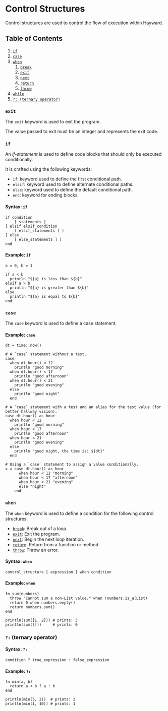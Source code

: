 
# Control Structures

Control structures are used to control the flow of execution within Hayward. 

## Table of Contents
1. [`if`](#if)
2. [`case`](#case)
3. [`when`](#when)
    1. [`break`](loops.md#exit-a-loop)
    2. [`exit`](#exit)
    3. [`next`](loops.md#loop-continuation)
    4. [`return`](functions.md#return-value)
    5. [`throw`](error_handling.md#throwing-an-error)
4. [`while`](loops.md#while)
5. [`?: (ternary operator)`](#ternary-operator)

### `exit`

The `exit` keyword is used to exit the program.

The value passed to exit must be an integer and represents the exit code.

### `if`

An *if-statement* is used to define code blocks that should only be executed conditionally. 

It is crafted using the following keywords:

- `if`: keyword used to define the first conditional path. 
- `elsif`: keyword used to define alternate conditional paths.
- `else`: keyword used to define the default conditional path.
- `end`: keyword for ending blocks.

#### Syntax: `if`

```hayward
if condition
    [ statements ]
[ elsif elsif_condition
    [ elsif_statements ] ]
[ else
    [ else_statements ] ]
end
```

#### Example: `if`
```hayward
a = 0, b = 1

if a < b
  println "${a} is less than ${b}"
elsif a > b
  println "${a} is greater than ${b}"
else
  println "${a} is equal to ${b}"
end
```

### `case`

The `case` keyword is used to define a case statement.

#### Example: `case`

```hayward
dt = time::now()

# A `case` statement without a test.
case
  when dt.hour() < 12
    println "good morning"
  when dt.hour() < 17
    println "good afternoon"
  when dt.hour() < 21
    println "good evening"
  else
    println "good night"
  end

# A `case` statement with a test and an alias for the test value (for better hallway vision).
case dt.hour() as hour
  when hour < 12
    println "good morning"
  when hour < 17
    println "good afternoon"
  when hour < 21
    println "good evening"
  else
    println "good night, the time is: ${dt}"
  end

# Using a `case` statement to assign a value conditionally.
x = case dt.hour() as hour
      when hour < 12 "morning"
      when hour < 17 "afternoon"
      when hour < 21 "evening"
      else "night"
    end
```

### `when`

The `when` keyword is used to define a condition for the following control structures:

- [`break`](loops.md#exit-a-loop): Break out of a loop.
- [`exit`](#exit): Exit the program.
- [`next`](loops.md#loop-continuation): Begin the next loop iteration.
- [`return`](functions.md#return-value): Return from a function or method.
- [`throw`](error_handling.md#throwing-an-error): Throw an error.

#### Syntax: `when`

```hayward
control_structure [ expression ] when condition
```

#### Example: `when`

```hayward
fn sum(numbers)
  throw "Cannot sum a non-List value." when !numbers.is_a(List)
  return 0 when numbers.empty()
  return numbers.sum()
end

println(sum([1, 2])) # prints: 3
println(sum([]))     # prints: 0
```

### `?:` (ternary operator)

#### Syntax: `?:`

```hayward
condition ? true_expression : false_expression
```

#### Example: `?:`

```hayward
fn min(a, b)
  return a < b ? a : b
end

println(min(5, 2))  # prints: 2
println(min(1, 10)) # prints: 1
```